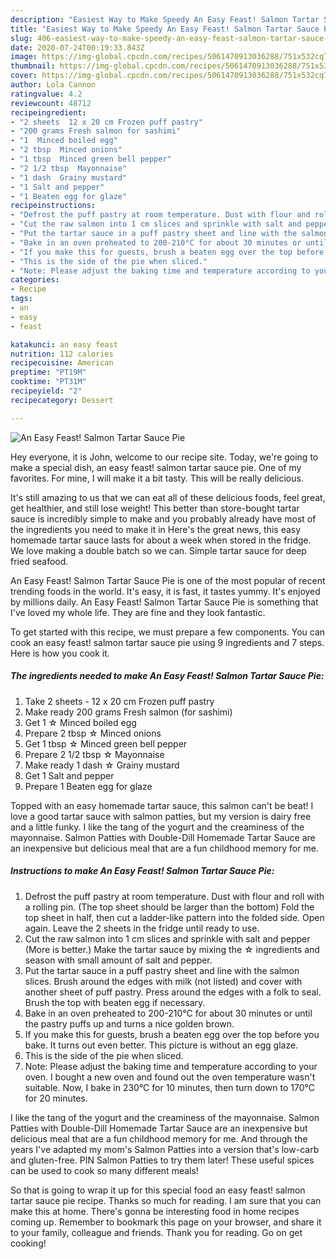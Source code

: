 ```yaml
---
description: "Easiest Way to Make Speedy An Easy Feast! Salmon Tartar Sauce Pie"
title: "Easiest Way to Make Speedy An Easy Feast! Salmon Tartar Sauce Pie"
slug: 406-easiest-way-to-make-speedy-an-easy-feast-salmon-tartar-sauce-pie
date: 2020-07-24T00:19:33.843Z
image: https://img-global.cpcdn.com/recipes/5061470913036288/751x532cq70/an-easy-feast-salmon-tartar-sauce-pie-recipe-main-photo.jpg
thumbnail: https://img-global.cpcdn.com/recipes/5061470913036288/751x532cq70/an-easy-feast-salmon-tartar-sauce-pie-recipe-main-photo.jpg
cover: https://img-global.cpcdn.com/recipes/5061470913036288/751x532cq70/an-easy-feast-salmon-tartar-sauce-pie-recipe-main-photo.jpg
author: Lola Cannon
ratingvalue: 4.2
reviewcount: 48712
recipeingredient:
- "2 sheets  12 x 20 cm Frozen puff pastry"
- "200 grams Fresh salmon for sashimi"
- "1  Minced boiled egg"
- "2 tbsp  Minced onions"
- "1 tbsp  Minced green bell pepper"
- "2 1/2 tbsp  Mayonnaise"
- "1 dash  Grainy mustard"
- "1 Salt and pepper"
- "1 Beaten egg for glaze"
recipeinstructions:
- "Defrost the puff pastry at room temperature. Dust with flour and roll with a rolling pin. (The top sheet should be larger than the bottom)  Fold the top sheet in half, then cut a ladder-like pattern into the folded side.  Open again. Leave the 2 sheets in the fridge until ready to use."
- "Cut the raw salmon into 1 cm slices and sprinkle with salt and pepper (More is better.)  Make the tartar sauce by mixing the ☆ ingredients and season with small amount of salt and pepper."
- "Put the tartar sauce in a puff pastry sheet and line with the salmon slices. Brush around the edges with milk (not listed) and cover with another sheet of puff pastry. Press around the edges with a folk to seal. Brush the top with beaten egg if necessary."
- "Bake in an oven preheated to 200-210°C for about 30 minutes or until the pastry puffs up and turns a nice golden brown."
- "If you make this for guests, brush a beaten egg over the top before you bake. It turns out even better. This picture is without an egg glaze."
- "This is the side of the pie when sliced."
- "Note: Please adjust the baking time and temperature according to your oven. I bought a new oven and found out the oven temperature wasn&#39;t suitable. Now, I bake in 230°C for 10 minutes, then turn down to 170°C for 20 minutes."
categories:
- Recipe
tags:
- an
- easy
- feast

katakunci: an easy feast 
nutrition: 112 calories
recipecuisine: American
preptime: "PT19M"
cooktime: "PT31M"
recipeyield: "2"
recipecategory: Dessert

---
```



![An Easy Feast! Salmon Tartar Sauce Pie](https://img-global.cpcdn.com/recipes/5061470913036288/751x532cq70/an-easy-feast-salmon-tartar-sauce-pie-recipe-main-photo.jpg)

Hey everyone, it is John, welcome to our recipe site. Today, we're going to make a special dish, an easy feast! salmon tartar sauce pie. One of my favorites. For mine, I will make it a bit tasty. This will be really delicious.

It&#39;s still amazing to us that we can eat all of these delicious foods, feel great, get healthier, and still lose weight! This better than store-bought tartar sauce is incredibly simple to make and you probably already have most of the ingredients you need to make it in Here&#39;s the great news, this easy homemade tartar sauce lasts for about a week when stored in the fridge. We love making a double batch so we can. Simple tartar sauce for deep fried seafood.

An Easy Feast! Salmon Tartar Sauce Pie is one of the most popular of recent trending foods in the world. It's easy, it is fast, it tastes yummy. It's enjoyed by millions daily. An Easy Feast! Salmon Tartar Sauce Pie is something that I've loved my whole life. They are fine and they look fantastic.


To get started with this recipe, we must prepare a few components. You can cook an easy feast! salmon tartar sauce pie using 9 ingredients and 7 steps. Here is how you cook it.

<!--inarticleads1-->

##### The ingredients needed to make An Easy Feast! Salmon Tartar Sauce Pie:

1. Take 2 sheets - 12 x 20 cm Frozen puff pastry
1. Make ready 200 grams Fresh salmon (for sashimi)
1. Get 1 ☆ Minced boiled egg
1. Prepare 2 tbsp ☆ Minced onions
1. Get 1 tbsp ☆ Minced green bell pepper
1. Prepare 2 1/2 tbsp ☆ Mayonnaise
1. Make ready 1 dash ☆ Grainy mustard
1. Get 1 Salt and pepper
1. Prepare 1 Beaten egg for glaze


Topped with an easy homemade tartar sauce, this salmon can&#39;t be beat! I love a good tartar sauce with salmon patties, but my version is dairy free and a little funky. I like the tang of the yogurt and the creaminess of the mayonnaise. Salmon Patties with Double-Dill Homemade Tartar Sauce are an inexpensive but delicious meal that are a fun childhood memory for me. 

<!--inarticleads2-->

##### Instructions to make An Easy Feast! Salmon Tartar Sauce Pie:

1. Defrost the puff pastry at room temperature. Dust with flour and roll with a rolling pin. (The top sheet should be larger than the bottom)  Fold the top sheet in half, then cut a ladder-like pattern into the folded side.  Open again. Leave the 2 sheets in the fridge until ready to use.
1. Cut the raw salmon into 1 cm slices and sprinkle with salt and pepper (More is better.)  Make the tartar sauce by mixing the ☆ ingredients and season with small amount of salt and pepper.
1. Put the tartar sauce in a puff pastry sheet and line with the salmon slices. Brush around the edges with milk (not listed) and cover with another sheet of puff pastry. Press around the edges with a folk to seal. Brush the top with beaten egg if necessary.
1. Bake in an oven preheated to 200-210°C for about 30 minutes or until the pastry puffs up and turns a nice golden brown.
1. If you make this for guests, brush a beaten egg over the top before you bake. It turns out even better. This picture is without an egg glaze.
1. This is the side of the pie when sliced.
1. Note: Please adjust the baking time and temperature according to your oven. I bought a new oven and found out the oven temperature wasn&#39;t suitable. Now, I bake in 230°C for 10 minutes, then turn down to 170°C for 20 minutes.


I like the tang of the yogurt and the creaminess of the mayonnaise. Salmon Patties with Double-Dill Homemade Tartar Sauce are an inexpensive but delicious meal that are a fun childhood memory for me. And through the years I&#39;ve adapted my mom&#39;s Salmon Patties into a version that&#39;s low-carb and gluten-free. PIN Salmon Patties to try them later! These useful spices can be used to cook so many different meals! 

So that is going to wrap it up for this special food an easy feast! salmon tartar sauce pie recipe. Thanks so much for reading. I am sure that you can make this at home. There's gonna be interesting food in home recipes coming up. Remember to bookmark this page on your browser, and share it to your family, colleague and friends. Thank you for reading. Go on get cooking!
